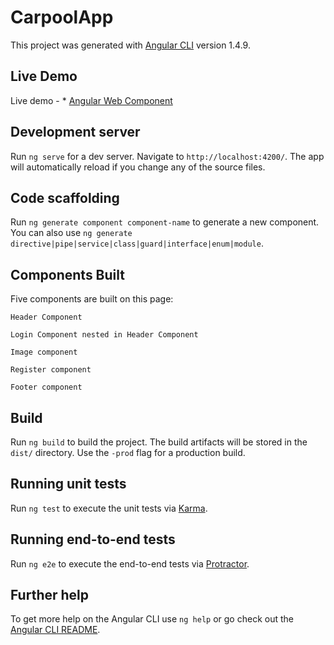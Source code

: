 # CarpoolApp

This project was generated with [Angular CLI](https://github.com/angular/angular-cli) version 1.4.9.

## Live Demo
Live demo - * [Angular Web Component](https://gnarang2432.github.io/AngularWebProject)

## Development server

Run `ng serve` for a dev server. Navigate to `http://localhost:4200/`. The app will automatically reload if you change any of the source files.

## Code scaffolding

Run `ng generate component component-name` to generate a new component. You can also use `ng generate directive|pipe|service|class|guard|interface|enum|module`.

## Components Built

Five components are built on this page:
```
Header Component
```
```
Login Component nested in Header Component
```
```
Image component
```
```
Register component
```
```
Footer component
```

## Build

Run `ng build` to build the project. The build artifacts will be stored in the `dist/` directory. Use the `-prod` flag for a production build.

## Running unit tests

Run `ng test` to execute the unit tests via [Karma](https://karma-runner.github.io).

## Running end-to-end tests

Run `ng e2e` to execute the end-to-end tests via [Protractor](http://www.protractortest.org/).

## Further help

To get more help on the Angular CLI use `ng help` or go check out the [Angular CLI README](https://github.com/angular/angular-cli/blob/master/README.md).
